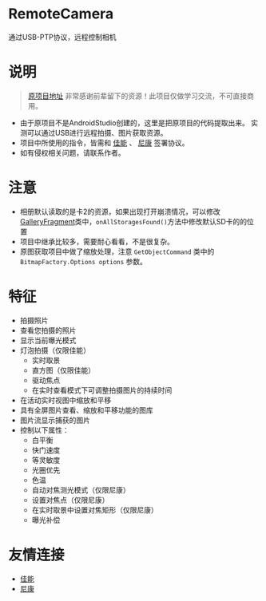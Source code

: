 # RemoteCamera
通过USB-PTP协议，远程控制相机
# 说明
> [原项目地址](https://github.com/duwurensheng010/remoteyourcam-usb) 非常感谢前辈留下的资源！此项目仅做学习交流，不可直接商用。
- 由于原项目不是AndroidStudio创建的，这里是把原项目的代码提取出来。 实测可以通过USB进行远程拍摄、图片获取资源。
- 项目中所使用的指令，皆需和 [佳能](https://www.canon.com.cn/) 、 [尼康](https://www.nikon.com.cn/sc_CN/) 签署协议。
- 如有侵权相关问题，请联系作者。
# 注意
- 相册默认读取的是卡2的资源，如果出现打开崩溃情况，可以修改[GalleryFragment](https://github.com/NightRainDream/RemoteCamera/blob/master/app/src/main/java/com/remoteyourcam/usb/view/GalleryFragment.java)类中，`onAllStoragesFound()`方法中修改默认SD卡的的位置
- 项目中继承比较多，需要耐心看看，不是很复杂。
- 原图获取项目中做了缩放处理，注意 `GetObjectCommand` 类中的 `BitmapFactory.Options options` 参数。
# 特征
- 拍摄照片
- 查看您拍摄的照片
- 显示当前曝光模式
- 灯泡拍摄（仅限佳能）
  - 实时取景
  - 直方图（仅限佳能）
  - 驱动焦点
  - 在实时查看模式下可调整拍摄图片的持续时间
- 在活动实时视图中缩放和平移
- 具有全屏图片查看、缩放和平移功能的图库
- 图片流显示捕获的图片
- 控制以下属性：
  - 白平衡
  - 快门速度
  - 等灵敏度
  - 光圈优先
  - 色温
  - 自动对焦测光模式（仅限尼康）
  - 设置对焦点（仅限尼康）
  - 在实时取景中设置对焦矩形（仅限尼康）
  - 曝光补偿
# 友情连接
- [佳能](https://www.canon.com.cn/)
- [尼康](https://www.nikon.com.cn/sc_CN/)
